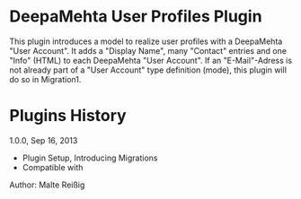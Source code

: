 
# DeepaMehta User Profiles Plugin

This plugin introduces a model to realize user profiles with a DeepaMehta "User Account". It adds a "Display Name", many "Contact" entries and one "Info" (HTML) to each DeepaMehta "User Account". If an "E-Mail"-Adress is not already part of a "User Account" type definition (mode), this plugin will do so in Migration1.

# Plugins History

1.0.0, Sep 16, 2013

- Plugin Setup, Introducing Migrations
- Compatible with 

Author: Malte Reißig

